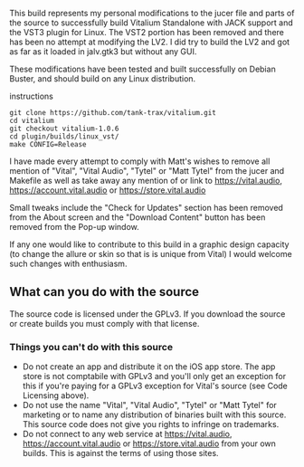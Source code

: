 This build represents my personal modifications to the jucer file and parts of the source to successfully build Vitalium Standalone with JACK support and the VST3 plugin for Linux. The VST2 portion has been removed and there has been no attempt at modifying the LV2. I did try to build the LV2 and got as far as it loaded in jalv.gtk3 but without any GUI. 

These modifications have been tested and built successfully on Debian Buster, and should build on any Linux distribution. 

instructions

```
git clone https://github.com/tank-trax/vitalium.git
cd vitalium
git checkout vitalium-1.0.6
cd plugin/builds/linux_vst/
make CONFIG=Release
```

I have made every attempt to comply with Matt's wishes to remove all mention of "Vital", "Vital Audio", "Tytel" or "Matt Tytel" from the jucer and Makefile as well as take away any mention of or link to https://vital.audio, https://account.vital.audio or https://store.vital.audio

Small tweaks include the "Check for Updates" section has been removed from the About screen and the "Download Content" button  has been removed from the Pop-up window.

If any one would like to contribute to this build in a graphic design capacity (to change the allure or skin so that is is unique from Vital) I would welcome such changes with enthusiasm.

## What can you do with the source
The source code is licensed under the GPLv3. If you download the source or create builds you must comply with that license.

### Things you can't do with this source
 - Do not create an app and distribute it on the iOS app store. The app store is not comptabile with GPLv3 and you'll only get an exception for this if you're paying for a GPLv3 exception for Vital's source (see Code Licensing above).
 - Do not use the name "Vital", "Vital Audio", "Tytel" or "Matt Tytel" for marketing or to name any distribution of binaries built with this source. This source code does not give you rights to infringe on trademarks.
 - Do not connect to any web service at https://vital.audio, https://account.vital.audio or https://store.vital.audio from your own builds. This is against the terms of using those sites.

